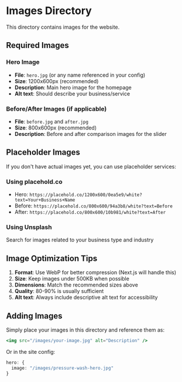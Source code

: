 # Images Directory

This directory contains images for the website.

## Required Images

### Hero Image
- **File**: `hero.jpg` (or any name referenced in your config)
- **Size**: 1200x600px (recommended)
- **Description**: Main hero image for the homepage
- **Alt text**: Should describe your business/service

### Before/After Images (if applicable)
- **File**: `before.jpg` and `after.jpg`
- **Size**: 800x600px (recommended)
- **Description**: Before and after comparison images for the slider

## Placeholder Images

If you don't have actual images yet, you can use placeholder services:

### Using placehold.co
- Hero: `https://placehold.co/1200x600/0ea5e9/white?text=Your+Business+Name`
- Before: `https://placehold.co/800x600/94a3b8/white?text=Before`
- After: `https://placehold.co/800x600/10b981/white?text=After`

### Using Unsplash
Search for images related to your business type and industry

## Image Optimization Tips

1. **Format**: Use WebP for better compression (Next.js will handle this)
2. **Size**: Keep images under 500KB when possible
3. **Dimensions**: Match the recommended sizes above
4. **Quality**: 80-90% is usually sufficient
5. **Alt text**: Always include descriptive alt text for accessibility

## Adding Images

Simply place your images in this directory and reference them as:
```jsx
<img src="/images/your-image.jpg" alt="Description" />
```

Or in the site config:
```typescript
hero: {
  image: "/images/pressure-wash-hero.jpg"
}
```




